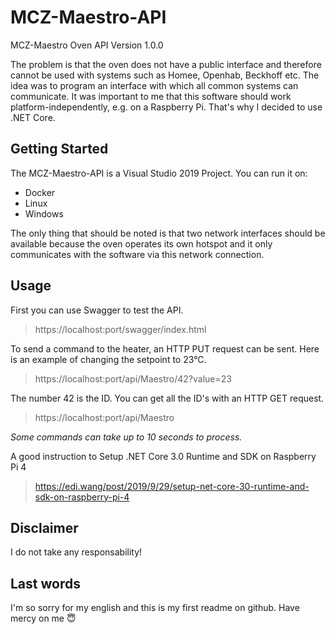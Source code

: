 # MCZ-Maestro-API
MCZ-Maestro Oven API
Version 1.0.0

The problem is that the oven does not have a public interface and therefore cannot be used with systems such as Homee, Openhab, Beckhoff etc.
The idea was to program an interface with which all common systems can communicate. It was important to me that this software should work platform-independently, e.g. on a Raspberry Pi. That's why I decided to use .NET Core.

## Getting Started

The MCZ-Maestro-API is a Visual Studio 2019 Project.
You can run it on:

  - Docker
  - Linux
  - Windows
  
The only thing that should be noted is that two network interfaces should be available because the oven operates its own hotspot and it only communicates with the software via this network connection.
  
## Usage

First you can use Swagger to test the API. 
> https://localhost:port/swagger/index.html

To send a command to the heater, an HTTP PUT request can be sent. Here is an example of changing the setpoint to 23°C. 
> https://localhost:port/api/Maestro/42?value=23

The number 42 is the ID. You can get all the ID's with an HTTP GET request.
> https://localhost:port/api/Maestro

*Some commands can take up to 10 seconds to process.*

A good instruction to Setup .NET Core 3.0 Runtime and SDK on Raspberry Pi 4

> https://edi.wang/post/2019/9/29/setup-net-core-30-runtime-and-sdk-on-raspberry-pi-4

## Disclaimer
I do not take any responsability! 

## Last words
I'm so sorry for my english and this is my first readme on github. Have mercy on me :innocent:
